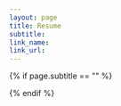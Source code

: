 ```yaml
---
layout: page
title: Resume
subtitle:
link_name:
link_url: 
---
```


{% if page.subtitle == "" %}
<div class="empty_subtitle"></div>
{% endif %}

<embed src="" width="900" height="1000">
